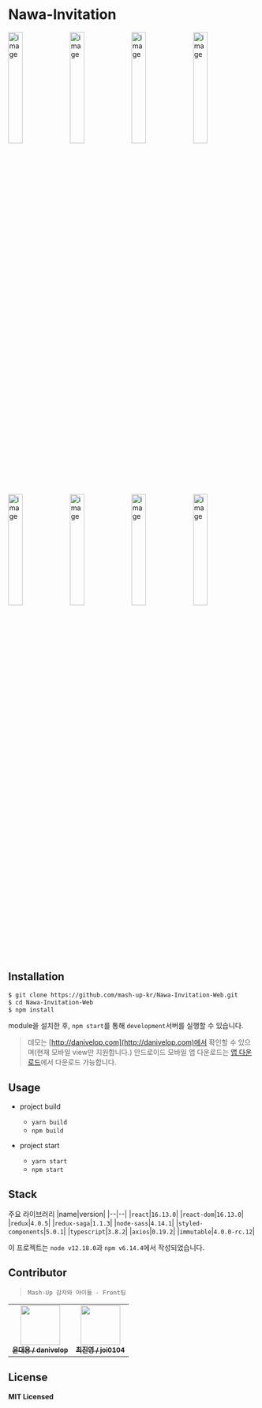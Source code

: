 # Nawa-Invitation

<div>
    <img
        width="24%"
        alt="image"
        src="https://user-images.githubusercontent.com/28296417/92938019-06332980-f487-11ea-9b8e-d9c8d1db1b60.png"
    />
    <img
        width="24%"
        alt="image"
        src="https://user-images.githubusercontent.com/28296417/92938144-28c54280-f487-11ea-8991-a765b41dc381.png"
    />
    <img
        width="24%"
        alt="image"
        src="https://user-images.githubusercontent.com/28296417/92938110-1d721700-f487-11ea-9370-3da7ecc39a77.png"
    />
    <img
        width="24%"
        alt="image"
        src="https://user-images.githubusercontent.com/28296417/92938213-3975b880-f487-11ea-9a0b-26c00772d6b5.png"
    />
</div>

<div>
    <img
        width="24%"
        alt="image"
        src="https://user-images.githubusercontent.com/28296417/92938228-3f6b9980-f487-11ea-9e4d-9edb64f49a76.png"
    />
    <img
        width="24%"
        alt="image"
        src="https://user-images.githubusercontent.com/28296417/92938263-4abec500-f487-11ea-8a3b-9c208e77bd9e.png"
    />
    <img
        width="24%"
        alt="image"
        src="https://user-images.githubusercontent.com/28296417/92938278-514d3c80-f487-11ea-9fdd-414c28e3c3a8.png"
    />
    <img
        width="24%"
        alt="image"
        src="https://user-images.githubusercontent.com/28296417/92938534-9ec9a980-f487-11ea-8061-ff7f2db7f6e4.png"
    />
</div>

## Installation

```bash
$ git clone https://github.com/mash-up-kr/Nawa-Invitation-Web.git
$ cd Nawa-Invitation-Web
$ npm install
```

module을 설치한 후, `npm start`를 통해 `development`서버를 실행할 수 있습니다.

> 데모는 [http://danivelop.com](http://danivelop.com)에서 확인할 수 있으며(현재 모바일 view만 지원합니다.)
> 안드로이드 모바일 앱 다운로드는 [앱 다운로드](https://play.google.com/store/apps/details?id=com.mashup.patatoinvitation)에서 다운로드 가능합니다.

## Usage

- project build

  - `yarn build`
  - `npm build`

- project start
  - `yarn start`
  - `npm start`

## Stack

주요 라이브러리
|name|version|
|--|--|
|`react`|`16.13.0`|
|`react-dom`|`16.13.0`|
|`redux`|`4.0.5`|
|`redux-saga`|`1.1.3`|
|`node-sass`|`4.14.1`|
|`styled-components`|`5.0.1`|
|`typescript`|`3.8.2`|
|`axios`|`0.19.2`|
|`immutable`|`4.0.0-rc.12`|

이 프로젝트는 `node v12.18.0`과 `npm v6.14.4`에서 작성되었습니다.

## Contributor

> `Mash-Up 감자와 아이들 - Front팀`

<table>
  <tr>
    <td align="center">
        <a href="https://github.com/danivelop">
            <img 
                src="https://avatars0.githubusercontent.com/u/55433950?s=460&u=745639068fd9b09a771aeb00400b30f4a8a8ca5a&v=4"
                width="80px"
                alt=""/>
            <br />
            <sub>
                <b>윤대용 / danivelop</b>
            </sub>
        </a>
        <br />
    </td>
    <td align="center">
        <a href="https://github.com/joi0104">
            <img
                src="https://avatars3.githubusercontent.com/u/28296417?s=460&u=498494c42ceeb26ef564d47da17a0513f97e51a2&v=4"
                width="80px"
                alt=""/>
            <br />
            <sub>
                <b>최진영 / joi0104</b>
            </sub>
        </a>
        <br />
    </td>
  </tr>
</table>

## License

**MIT Licensed**

